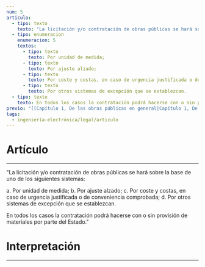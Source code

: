 ```yaml
---
num: 5
articulo:
  - tipo: texto
    texto: "La licitación y/o contratación de obras públicas se hará sobre la base de uno de los siguientes sistemas:"
  - tipo: enumeracion
    enumeracion: 5
    textos:
      - tipo: texto
        texto: Por unidad de medida;
      - tipo: texto
        texto: Por ajuste alzado;
      - tipo: texto
        texto: Por coste y costas, en caso de urgencia justificada o de conveniencia comprobada;
      - tipo: texto
        texto: Por otros sistemas de excepción que se establezcan.
  - tipo: texto
    texto: En todos los casos la contratación podrá hacerse con o sin provisión de materiales por parte del Estado.
previo: "[[Capítulo 1, De las obras públicas en general|Capítulo 1, De las obras públicas en general]]"
tags:
  - ingeniería-electrónica/legal/articulo
---
```

# Artículo
---
"La licitación y/o contratación de obras públicas se hará sobre la base de uno de los siguientes sistemas:

 a. Por unidad de medida;
 b. Por ajuste alzado;
 c. Por coste y costas, en caso de urgencia justificada o de conveniencia comprobada;
 d. Por otros sistemas de excepción que se establezcan.

En todos los casos la contratación podrá hacerse con o sin provisión de materiales por parte del Estado."

# Interpretación
---
